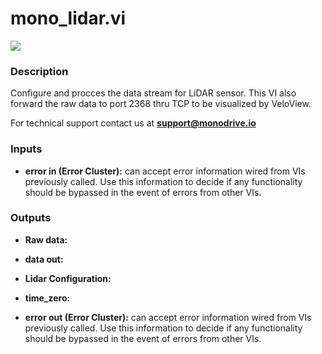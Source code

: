 # mono_lidar.vi

<p class="img_container">
<img class="lg_img" src="../mono_lidar.png"/>
</p>

### Description

Configure and procces the data stream for LiDAR sensor. This VI also forward the raw data to port 2368 thru TCP to be visualized by VeloView.

For technical support contact us at <b>support@monodrive.io</b> 

### Inputs

- **error in (Error Cluster):** can accept error information wired from VIs previously called. Use this information to decide if any functionality should be bypassed in the event of errors from other VIs. 

### Outputs

- **Raw data:**   

- **data out:**   

- **Lidar Configuration:**   

- **time_zero:**   

- **error out (Error Cluster):** can accept error information wired from VIs previously called. Use this information to decide if any functionality should be bypassed in the event of errors from other VIs. 

<p>&nbsp;</p>
